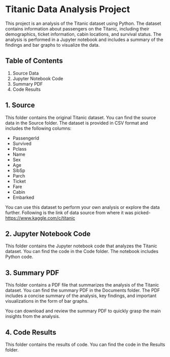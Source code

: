 # Titanic Data Analysis Project

This project is an analysis of the Titanic dataset using Python. The dataset contains information about passengers on the Titanic, including their demographics, ticket information, cabin locations, and survival status. The analysis is performed in a Jupyter notebook and includes a summary of the findings and bar graphs to visualize the data.

## Table of Contents
1. Source Data
2. Jupyter Notebook Code
3. Summary PDF
4. Code Results

## 1. Source

This folder contains the original Titanic dataset. You can find the source data in the Source folder. The dataset is provided in CSV format and includes the following columns:

- PassengerId
- Survived
- Pclass
- Name
- Sex
- Age
- SibSp
- Parch
- Ticket
- Fare
- Cabin
- Embarked

You can use this dataset to perform your own analysis or explore the data further. Following is the link of data source from where it was picked- https://www.kaggle.com/c/titanic

## 2. Jupyter Notebook Code

This folder contains the Jupyter notebook code that analyzes the Titanic dataset. You can find the code in the Code folder. The notebook includes Python code.

## 3. Summary PDF

This folder contains a PDF file that summarizes the analysis of the Titanic dataset. You can find the summary PDF in the Documents folder. The PDF includes a concise summary of the analysis, key findings, and important visualizations in the form of bar graphs.

You can download and review the summary PDF to quickly grasp the main insights from the analysis.

## 4. Code Results

This folder contains the results of code. You can find the code in the Results folder.
